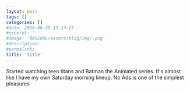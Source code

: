 ```yaml
---
layout: post
tags: []
categories: []
#date: 2019-06-25 13:14:15
#excerpt: ''
#image: 'BASEURL/assets/blog/img/.png'
#description:
#permalink:
title: 'title'
---
```



Started watching teen titans and Batman the Animated series. It's almost like I have my own Saturday morning lineup. No Ads is one of the simplest pleasures
